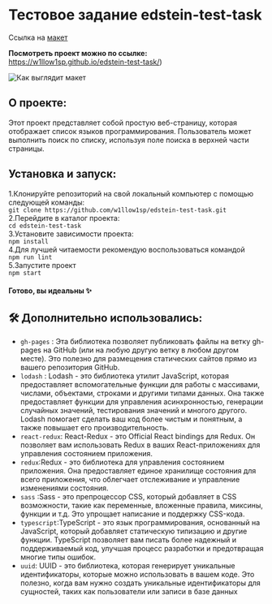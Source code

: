 # Тестовое задание  edstein-test-task
Ссылка на [макет](https://www.figma.com/file/Ia59ht7XVNBetCIHniun2A/%D0%94%D1%80%D0%BE%D0%BF%D0%B4%D0%B0%D1%83%D0%BD-%D0%B4%D0%BB%D1%8F-%D0%A2%D0%97-(Copy)?type=design&node-id=0-1&mode=design&t=B1VSVIHBqRJlROgf-0)

**Посмотреть проект можно по ссылке:** https://w1llow1sp.github.io/edstein-test-task/)

![Как выглядит макет](http://g.recordit.co/5xk9HSxcHy.gif)
## О проекте:
Этот проект представляет собой простую веб-страницу, которая отображает список языков программирования. Пользователь может выполнить поиск по списку, используя поле поиска в верхней части страницы.

## Установка и запуск:
1.Клонируйте репозиторий на свой локальный компьютер с помощью следующей команды:
<br>
`git clone https://github.com/w1llow1sp/edstein-test-task.git`
<br>
2.Перейдите в каталог проекта:
<br>
`cd edstein-test-task`
<br>
3.Установите зависимости проекта:
<br>
`npm install`
<br>
4.Для лучшей читаемости рекомендую воспользоваться командой
<br>
`npm run lint`
<br>
5.Запустите проект 
<br>
`npm start`

#### Готово, вы идеальны ✨

## 🛠 Дополнительно использовались:
- `gh-pages` : Эта библиотека позволяет публиковать файлы на ветку gh-pages на GitHub (или на любую другую ветку в любом другом месте). Это полезно для размещения статических сайтов прямо из вашего репозитория GitHub.
- `lodash` : Lodash - это библиотека утилит JavaScript, которая предоставляет вспомогательные функции для работы с массивами, числами, объектами, строками и другими типами данных. Она также предоставляет функции для управления асинхронностью, генерации случайных значений, тестирования значений и многого другого. Lodash помогает сделать ваш код более чистым и понятным, а также повышает его производительность.
- `react-redux`: React-Redux - это Official React bindings для Redux. Он позволяет вам использовать Redux в ваших React-приложениях для управления состоянием приложения.
- `redux`:Redux - это библиотека для управления состоянием приложения. Она предоставляет единое хранилище состояния для всего приложения, что облегчает отслеживание и управление изменениями состояния.
- `sass` :Sass - это препроцессор CSS, который добавляет в CSS возможности, такие как переменные, вложенные правила, миксины, функции и т.д. Это упрощает написание и поддержку CSS-кода.
- `typescript`:TypeScript - это язык программирования, основанный на JavaScript, который добавляет статическую типизацию и другие функции. TypeScript позволяет вам писать более надежный и поддерживаемый код, улучшая процесс разработки и предотвращая многие типы ошибок.
- `uuid`: UUID - это библиотека, которая генерирует уникальные идентификаторы, которые можно использовать в вашем коде. Это полезно, когда вам нужно создать уникальные идентификаторы для сущностей, таких как пользователи или записи в базе данных 



